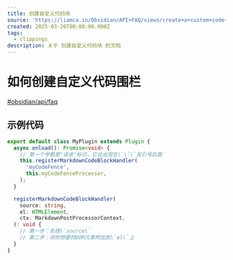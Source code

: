 ```yaml
---
title: 创建自定义代码块
source: 'https://liamca.in/Obsidian/API+FAQ/views/create+a+custom+code+block'
created: 2025-03-26T00:00:00.000Z
tags:
  - clippings
description: 关于 创建自定义代码块 的文档
---
```


# 如何创建自定义代码围栏

[#obsidian/api/faq](https://liamca.in/Obsidian/API+FAQ/views/#obsidian/api/faq)

## 示例代码

```ts
export default class MyPlugin extends Plugin {
  async onload(): Promise<void> {
    // 第一个参数是"语言"标识，它会出现在\`\`\`反引号后面
    this.registerMarkdownCodeBlockHandler(
      'myCodeFence',
      this.myCodeFenceProcessor,
    );
  }

  registerMarkdownCodeBlockHandler(
    source: string,
    el: HTMLElement,
    ctx: MarkdownPostProcessorContext,
  ): void {
    // 第一步：处理\`source\`
    // 第二步：将你想要的DOM元素附加到\`el\`上
  }
}
```
